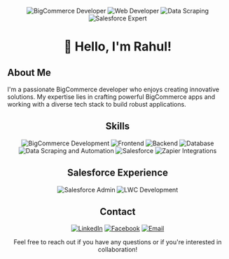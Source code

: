 <!-- Header -->
<p align="center">
  <img src="https://img.shields.io/badge/BigCommerce-Developer-brightgreen" alt="BigCommerce Developer">
  <img src="https://img.shields.io/badge/Web-Developer-blue" alt="Web Developer">
  <img src="https://img.shields.io/badge/Data-Scraping-yellow" alt="Data Scraping">
  <img src="https://img.shields.io/badge/Salesforce-Expert-orange" alt="Salesforce Expert">
</p>

<!-- Introduction -->
<h1 align="center">👋 Hello, I'm Rahul!</h1>
<p align="center">
<h2>About Me</h2>
<p>I'm a passionate BigCommerce developer who enjoys creating innovative solutions. My expertise lies in crafting powerful BigCommerce apps and working with a diverse tech stack to build robust applications.</p>
</p>

<!-- Skills -->
<h2 align="center">Skills</h2>

<p align="center">
  <img src="https://img.shields.io/badge/BigCommerce-Development-success" alt="BigCommerce Development">
  <img src="https://img.shields.io/badge/Frontend-React%20%7C%20Next.js%20%7C%20Vue.js%20%7C%20Nuxt.js-blue" alt="Frontend">
  <img src="https://img.shields.io/badge/Backend-Node.js%20%7C%20Python-success" alt="Backend">
  <img src="https://img.shields.io/badge/Database-MySQL%20%7C%20Firebase%20%7C%20MongoDB-blue" alt="Database">
  <img src="https://img.shields.io/badge/Data-Scraping%20%7C%20Automation-yellow" alt="Data Scraping and Automation">
  <img src="https://img.shields.io/badge/Salesforce-Admin%20%7C%20LWC%20Development-orange" alt="Salesforce">
  <img src="https://img.shields.io/badge/Zapier-Integrations%20%7C%20Automation-lightgrey" alt="Zapier Integrations">
</p>

<!-- Salesforce Experience -->
<h2 align="center">Salesforce Experience</h2>

<p align="center">
  <img src="https://img.shields.io/badge/Salesforce-Admin-success" alt="Salesforce Admin">
  <img src="https://img.shields.io/badge/LWC-Development-blue" alt="LWC Development">
</p>

<!-- Contact -->
<h2 align="center">Contact</h2>

<p align="center">
  <a href="https://www.linkedin.com/in/rahul-kumar-gupta-a613b5260"><img src="https://img.shields.io/badge/LinkedIn-Rahul%20Kumar%20Gupta-blue" alt="LinkedIn"></a>
  <a href="https://www.facebook.com/profile.php?id=100086322364680"><img src="https://img.shields.io/badge/Facebook-Rahul%20Kumar%20Gupta-blue" alt="Facebook"></a>
  <a href="mailto:rahulkumar@588111gmail.com"><img src="https://img.shields.io/badge/Email-rahulkumar%40gmail.com-red" alt="Email"></a>
</p>

<!-- Collaboration -->
<p align="center">Feel free to reach out if you have any questions or if you're interested in collaboration!</p>
